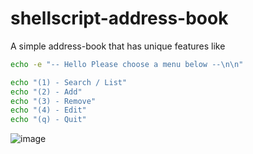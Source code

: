 # shellscript-address-book
A simple address-book that has unique features like 

```sh
echo -e "-- Hello Please choose a menu below --\n\n"

echo "(1) - Search / List"
echo "(2) - Add"
echo "(3) - Remove"
echo "(4) - Edit"
echo "(q) - Quit"
```

![image](https://user-images.githubusercontent.com/67980369/120069535-b7fe9e80-c086-11eb-84d6-cd85fc3ae64a.png)
